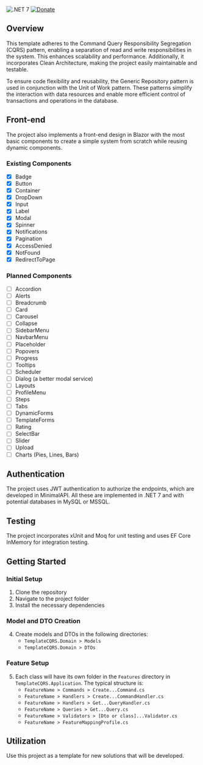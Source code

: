 ![.NET 7](https://img.shields.io/badge/.NET-7.0-blue)
[![Donate](https://img.shields.io/badge/Donate-PayPal-green.svg)]()


## Overview

This template adheres to the Command Query Responsibility Segregation (CQRS) pattern, enabling a separation of read and write responsibilities in the system. This enhances scalability and performance. Additionally, it incorporates Clean Architecture, making the project easily maintainable and testable.

To ensure code flexibility and reusability, the Generic Repository pattern is used in conjunction with the Unit of Work pattern. These patterns simplify the interaction with data resources and enable more efficient control of transactions and operations in the database.

## Front-end 

The project also implements a front-end design in Blazor with the most basic components to create a simple system from scratch while reusing dynamic components.

### Existing Components

- [x] Badge
- [x] Button
- [x] Container
- [x] DropDown
- [x] Input
- [x] Label
- [x] Modal
- [x] Spinner
- [x] Notifications
- [x] Pagination
- [x] AccessDenied
- [x] NotFound
- [x] RedirectToPage

### Planned Components

- [ ] Accordion
- [ ] Alerts
- [ ] Breadcrumb
- [ ] Card
- [ ] Carousel
- [ ] Collapse
- [ ] SidebarMenu
- [ ] NavbarMenu
- [ ] Placeholder
- [ ] Popovers
- [ ] Progress
- [ ] Tooltips
- [ ] Scheduler
- [ ] Dialog (a better modal service)
- [ ] Layouts
- [ ] ProfileMenu
- [ ] Steps
- [ ] Tabs
- [ ] DynamicForms
- [ ] TemplateForms
- [ ] Rating
- [ ] SelectBar
- [ ] Slider
- [ ] Upload
- [ ] Charts (Pies, Lines, Bars)

## Authentication

The project uses JWT authentication to authorize the endpoints, which are developed in MinimalAPI. All these are implemented in .NET 7 and with potential databases in MySQL or MSSQL.

## Testing

The project incorporates xUnit and Moq for unit testing and uses EF Core InMemory for integration testing.

## Getting Started

### Initial Setup

1. Clone the repository
2. Navigate to the project folder
3. Install the necessary dependencies

### Model and DTO Creation

4. Create models and DTOs in the following directories:
   - `TemplateCQRS.Domain > Models`
   - `TemplateCQRS.Domain > DTOs`

### Feature Setup

5. Each class will have its own folder in the `Features` directory in `TemplateCQRS.Application`. The typical structure is:
   - `FeatureName > Commands > Create...Command.cs`
   - `FeatureName > Handlers > Create...CommandHandler.cs`
   - `FeatureName > Handlers > Get...QueryHandler.cs`
   - `FeatureName > Queries > Get...Query.cs`
   - `FeatureName > Validators > [Dto or class]...Validator.cs`
   - `FeatureName > FeatureMappingProfile.cs`

## Utilization

Use this project as a template for new solutions that will be developed.